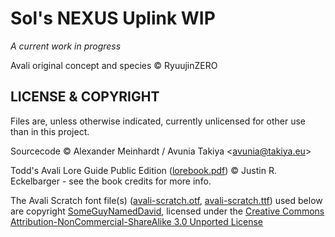 # Sol's NEXUS Uplink WIP
*A current work in progress*




Avali original concept and species ©️ RyuujinZERO

## LICENSE & COPYRIGHT
Files are, unless otherwise indicated, currently unlicensed for other use than in this project.

Sourcecode ©️ Alexander Meinhardt / Avunia Takiya &lt;avunia@takiya.eu&gt;

Todd's Avali Lore Guide Public Edition ([lorebook.pdf](./docs/lorebook.pdf)) ©️ Justin R. Eckelbarger - see the book credits for more info.

The Avali Scratch font file(s) ([avali-scratch.otf](./docs/fonts/avali-scratch.ttf),  [avali-scratch.ttf](./docs/fonts/avali-scratch.ttf)) used below are copyright [SomeGuyNamedDavid](https://fontstruct.com/fontstructors/1155445/someguynameddavid), licensed under the [Creative Commons Attribution-NonCommercial-ShareAlike 3.0 Unported License](https://creativecommons.org/licenses/by-nc-sa/3.0/)
